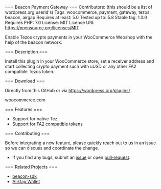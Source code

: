 === Beacon Payment Gateway ===
Contributors: (this should be a list of wordpress.org userid's)
Tags: woocommerce, payment, gateway, tezos, beacon, airgap
Requires at least: 5.0
Tested up to: 5.8
Stable tag: 1.0.0
Requires PHP: 7.0
License: MIT
License URI: https://opensource.org/licenses/MIT
 
Enable Tezos crypto payments in your WooCommerce Webshop with the help of the beacon network.

=== Description ===

Install this plugin in your WooCommerce store, set a receiver address and start collecting crypto payment such with uUSD or any other FA2 compatible Tezos token.

=== Download ===

Directly from this GitHub or via https://wordpress.org/plugins/ .

woocommerce.com

=== Features ===
- Support for native Tez
- Support for FA2 compatible tokens

=== Contributing ===

Before integrating a new feature, please quickly reach out to us in an issue so we can discuss and coordinate the change.

- If you find any bugs, submit an [issue](../../issues) or open [pull-request](../../pulls).

=== Related Projects ===

- [beacon-sdk](hhttps://github.com/airgap-it/beacon-sdk)
- [AirGap Wallet](https://github.com/airgap-it/airgap-wallet)
